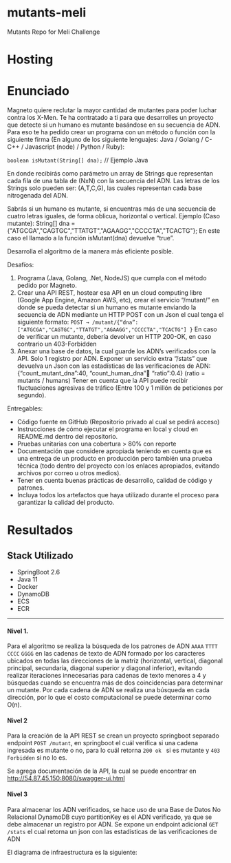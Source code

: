 # mutants-meli
Mutants Repo for Meli Challenge

# Hosting


# Enunciado
Magneto quiere reclutar la mayor cantidad de mutantes para poder luchar
contra los X-Men.
Te ha contratado a ti para que desarrolles un proyecto que detecte si un
humano es mutante basándose en su secuencia de ADN.
Para eso te ha pedido crear un programa con un método o función con la siguiente firma (En
alguno de los siguiente lenguajes: Java / Golang / C-C++ / Javascript (node) / Python / Ruby):

`boolean isMutant(String[] dna);` // Ejemplo Java

En donde recibirás como parámetro un array de Strings que representan cada fila de una tabla de
(NxN) con la secuencia del ADN. Las letras de los Strings solo pueden ser: (A,T,C,G), las cuales
representan cada base nitrogenada del ADN.

Sabrás si un humano es mutante, si encuentras más de una secuencia de cuatro letras
iguales, de forma oblicua, horizontal o vertical.
Ejemplo (Caso mutante):
String[] dna = {"ATGCGA","CAGTGC","TTATGT","AGAAGG","CCCCTA","TCACTG"}; En
este caso el llamado a la función isMutant(dna) devuelve “true”.

Desarrolla el algoritmo de la manera más eficiente posible.

Desafíos:
1. Programa (Java, Golang, .Net, NodeJS) que cumpla con el método pedido por Magneto.
2. Crear una API REST, hostear esa API en un cloud computing libre (Google App Engine, Amazon
AWS, etc), crear el servicio “/mutant/” en donde se pueda detectar si un humano es mutante
enviando la secuencia de ADN mediante un HTTP POST con un Json el cual tenga el siguiente
formato:
`POST → /mutant/{“dna”:["ATGCGA","CAGTGC","TTATGT","AGAAGG","CCCCTA","TCACTG"] }`
En caso de verificar un mutante, debería devolver un HTTP 200-OK, en caso contrario un
403-Forbidden
3. Anexar una base de datos, la cual guarde los ADN’s verificados con la API. Solo 1 registro por ADN.
Exponer un servicio extra “/stats” que devuelva un Json con las estadísticas de las
verificaciones de ADN: {“count_mutant_dna”:40, “count_human_dna”:100: “ratio”:0.4}
(ratio = mutants / humans)
Tener en cuenta que la API puede recibir fluctuaciones agresivas de tráfico (Entre 100 y 1 millón
de peticiones por segundo).

Entregables:
- Código fuente en GitHub (Repositorio privado al cual se pedirá acceso)
- Instrucciones de cómo ejecutar el programa en local y cloud en README.md dentro del
repositorio.
- Pruebas unitarias con una cobertura > 80% con reporte
- Documentación que considere apropiada teniendo en cuenta que es una entrega de un
producto en producción pero también una prueba técnica (todo dentro del proyecto con los
enlaces apropiados, evitando archivos por correo u otros medios).
- Tener en cuenta buenas prácticas de desarrollo, calidad de código y patrones.
- Incluya todos los artefactos que haya utilizado durante el proceso para garantizar la calidad
del producto.

# Resultados
## Stack Utilizado
- SpringBoot 2.6
- Java 11
- Docker
- DynamoDB
- ECS
- ECR
----
#### Nivel 1.
Para el algoritmo se realiza la búsqueda de los patrones de ADN `AAAA` `TTTT` `CCCC` `GGGG` en las cadenas de texto de ADN formado
por los caracteres ubicados en todas las direcciones de la matriz (horizontal, vertical, diagonal principal, secundaria, diagonal superior y diagonal inferior),
evitando realizar iteraciones innecesarias para cadenas de texto menores a 4 y búsquedas cuando se encuentra más de dos coincidencias para determinar un mutante.
Por cada cadena de ADN se realiza una búsqueda en cada dirección, por lo que el costo computacional se puede determinar como O(n).


#### Nivel 2
Para la creación de la API REST se crean un proyecto springboot separado endpoint `POST /mutant`, en springboot el cuál verifica si una cadena ingresada es mutante o no, para lo cuál retorna `200 ok `
si es mutante y `403 Forbidden` si no lo es.



Se agrega documentación de la API, la cual se puede encontrar en http://54.87.45.150:8080/swagger-ui.html

#### Nivel 3
Para almacenar los ADN verificados, se hace uso de una Base de Datos No Relacional DynamoDB cuyo partitionKey es el ADN verificado, ya que se debe almacenar un registro por ADN.
Se expone un endpoint adicional `GET /stats` el cual retorna un json con las estadisticas de las verificaciones de ADN

El diagrama de infraestructura es la siguiente:


